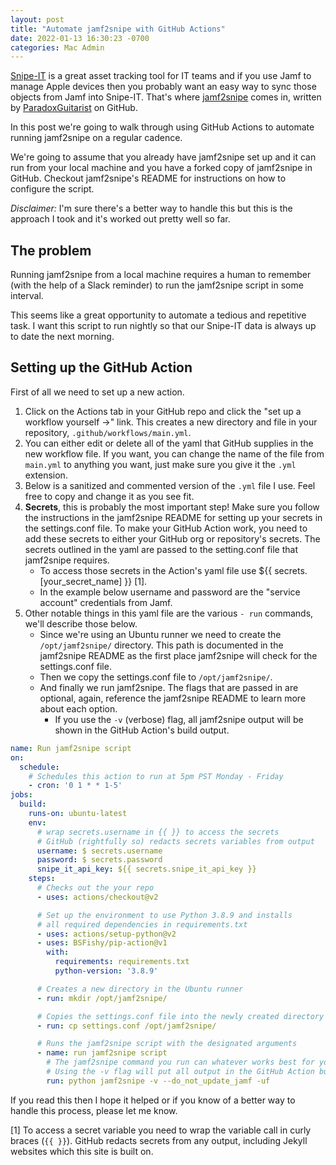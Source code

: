 ```yaml
---
layout: post
title: "Automate jamf2snipe with GitHub Actions"
date: 2022-01-13 16:30:23 -0700
categories: Mac Admin
---
```


[Snipe-IT](https://snipeitapp.com) is a great asset tracking tool for IT teams and if you use Jamf to manage Apple devices then you probably want an easy way to sync those objects from Jamf into Snipe-IT. That's where [jamf2snipe](https://github.com/ParadoxGuitarist/jamf2snipe) comes in, written by [ParadoxGuitarist](https://github.com/ParadoxGuitarist) on GitHub.

In this post we're going to walk through using GitHub Actions to automate running jamf2snipe on a regular cadence.

We're going to assume that you already have jamf2snipe set up and it can run from your local machine and you have a forked copy of jamf2snipe in GitHub. Checkout jamf2snipe's README for instructions on how to configure the script.

_Disclaimer:_ I'm sure there's a better way to handle this but this is the approach I took and it's worked out pretty well so far.

## The problem

Running jamf2snipe from a local machine requires a human to remember (with the help of a Slack reminder) to run the jamf2snipe script in some interval.

This seems like a great opportunity to automate a tedious and repetitive task. I want this script to run nightly so that our Snipe-IT data is always up to date the next morning.

## Setting up the GitHub Action

First of all we need to set up a new action.

1. Click on the Actions tab in your GitHub repo and click the "set up a workflow yourself ->" link. This creates a new directory and file in your repository, `.github/workflows/main.yml`.
2. You can either edit or delete all of the yaml that GitHub supplies in the new workflow file. If you want, you can change the name of the file from `main.yml` to anything you want, just make sure you give it the `.yml` extension.
3. Below is a sanitized and commented version of the `.yml` file I use. Feel free to copy and change it as you see fit.
4. **Secrets**, this is probably the most important step! Make sure you follow the instructions in the jamf2snipe README for setting up your secrets in the settings.conf file. To make your GitHub Action work, you need to add these secrets to either your GitHub org or repository's secrets. The secrets outlined in the yaml are passed to the setting.conf file that jamf2snipe requires.
    - To access those secrets in the Action's yaml file use ${{ secrets.[your_secret_name] }} [1].
    - In the example below username and password are the "service account" credentials from Jamf.
5. Other notable things in this yaml file are the various `- run` commands, we'll describe those below.
    - Since we're using an Ubuntu runner we need to create the `/opt/jamf2snipe/` directory. This path is documented in the jamf2snipe README as the first place jamf2snipe will check for the settings.conf file.
    - Then we copy the settings.conf file to `/opt/jamf2snipe/`.
    - And finally we run jamf2snipe. The flags that are passed in are optional, again, reference the jamf2snipe README to learn more about each option.
        - If you use the `-v` (verbose) flag, all jamf2snipe output will be shown in the GitHub Action's build output.

```yaml
name: Run jamf2snipe script
on:
  schedule:
    # Schedules this action to run at 5pm PST Monday - Friday
    - cron: '0 1 * * 1-5'
jobs:
  build:
    runs-on: ubuntu-latest
    env:
      # wrap secrets.username in {{ }} to access the secrets
      # GitHub (rightfully so) redacts secrets variables from output
      username: $ secrets.username
      password: $ secrets.password 
      snipe_it_api_key: ${{ secrets.snipe_it_api_key }}
    steps:
      # Checks out the your repo
      - uses: actions/checkout@v2

      # Set up the environment to use Python 3.8.9 and installs
      # all required dependencies in requirements.txt
      - uses: actions/setup-python@v2
      - uses: BSFishy/pip-action@v1
        with:
          requirements: requirements.txt
          python-version: '3.8.9'

      # Creates a new directory in the Ubuntu runner
      - run: mkdir /opt/jamf2snipe/

      # Copies the settings.conf file into the newly created directory
      - run: cp settings.conf /opt/jamf2snipe/

      # Runs the jamf2snipe script with the designated arguments
      - name: run jamf2snipe script
        # The jamf2snipe command you run can whatever works best for your use.
        # Using the -v flag will put all output in the GitHub Action build output.
        run: python jamf2snipe -v --do_not_update_jamf -uf
```

If you read this then I hope it helped or if you know of a better way to handle this process, please let me know.

[1] To access a secret variable you need to wrap the variable call in curly braces (`{{ }}`). GitHub redacts secrets from any output, including Jekyll websites which this site is built on. 
